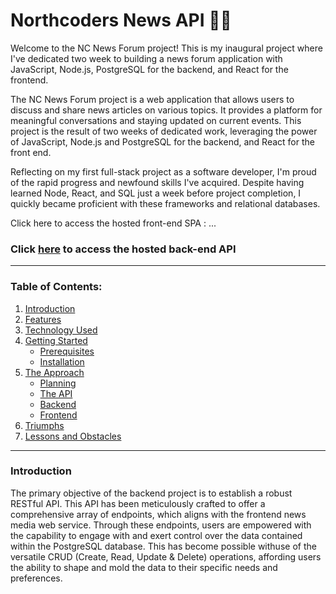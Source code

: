 # Northcoders News API 👨‍💻


Welcome to the NC News Forum project! This is my inaugural project where I've dedicated two week to building a news forum application with JavaScript, Node.js, PostgreSQL for the backend, and React for the frontend. 

The NC News Forum project is a web application that allows users to discuss and share news articles on various topics. It provides a platform for meaningful conversations and staying updated on current events. This project is the result of two weeks of dedicated work, leveraging the power of JavaScript, Node.js and PostgreSQL for the backend, and React for the front end.

Reflecting on my first full-stack project as a software developer, I'm proud of the rapid progress and newfound skills I've acquired. Despite having learned Node, React, and SQL just a week before project completion, I quickly became proficient with these frameworks and relational databases.

Click here to access the hosted front-end SPA : ...

### Click [here](https://nc-news-gmb6.onrender.com/api) to access the hosted back-end API

---
### Table of Contents:
1. [Introduction](#Introduction)
2. [Features](#Features)
3. [Technology Used](#Technology-Used)
4. [Getting Started](#Getting-Started)
   - [Prerequisites](#Prerequisites)
   - [Installation](#Installation)
5. [The Approach](#The-Approach)
   - [Planning](#Planning)
   - [The API](#The-API)
   - [Backend](#Backend)
   - [Frontend](#Frontend)
6. [Triumphs](#Triumphs)
7. [Lessons and Obstacles](#Lessons-and-Obstacles)
   
---
### Introduction

The primary objective of the backend project is to establish a robust RESTful API. This API has been meticulously crafted to offer a comprehensive array of endpoints, which aligns with the frontend news media web service. Through these endpoints, users are empowered with the capability to engage with and exert control over the data contained within the PostgreSQL database. This has become possible withuse of the versatile CRUD (Create, Read, Update & Delete) operations, affording users the ability to shape and mold the data to their specific needs and preferences.

